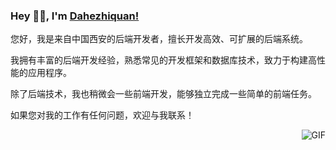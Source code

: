 ### Hey 👋🏽, I'm [Dahezhiquan!](https://abhisheknaidu.tech)

<p>您好，我是来自中国西安的后端开发者，擅长开发高效、可扩展的后端系统。</p>
<p>我拥有丰富的后端开发经验，熟悉常见的开发框架和数据库技术，致力于构建高性能的应用程序。</p>
<p>除了后端技术，我也稍微会一些前端开发，能够独立完成一些简单的前端任务。</p>
<p>如果您对我的工作有任何问题，欢迎与我联系！</p>

  <img align="right" alt="GIF" src="https://media.giphy.com/media/836HiJc7pgzy8iNXCn/giphy.gif" />

<a href="https://github.com/abhisheknaiidu/A-POP">
  <img align="left" src="https://github-readme-stats.vercel.app/api/pin/?username=abhisheknaiidu&repo=A-POP"  alt=""/>
</a>

<a href="https://github.com/abhisheknaiidu/IIITDMJ-GPA">
  <img align="left" src="https://github-readme-stats.vercel.app/api/pin/?username=abhisheknaiidu&repo=IIITDMJ-GPA"  alt=""/>
</a>

